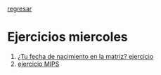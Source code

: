 [regresar](Semana1/temas.md)
# Ejercicios miercoles
1. [¿Tu fecha de nacimiento en la matriz? ejercicio](ejer1mier13.md)
2. [ejercicio MIPS](ejer2mier13.md.md)
